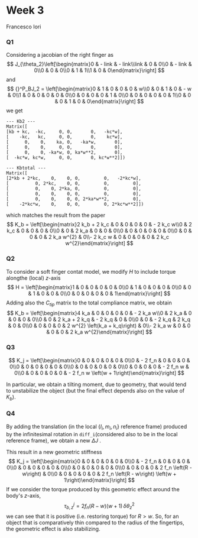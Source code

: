 # Week 3

Francesco Iori

### Q1

Considering a jacobian of the right finger as 
$$
J_{\theta_2}\left[\begin{matrix}0 & - link & - link\\link & 0 & 0\\0 & - link & 0\\0 & 0 & 0\\0 & 1 & 1\\1 & 0 & 0\end{matrix}\right]
$$
and
$$
{}^P_BJ_2 = 
\left[\begin{matrix}0 & 1 & 0 & 0 & 0 & w\\0 & 0 & 1 & 0 & - w & 0\\1 & 0 & 0 & 0 & 0 & 0\\0 & 0 & 0 & 0 & 1 & 0\\0 & 0 & 0 & 0 & 0 & 1\\0 & 0 & 0 & 1 & 0 & 0\end{matrix}\right]
$$
we get

```
--- Kb2 ---
Matrix([
[kb + kc,  -kc,     0, 0,       0,   -kc*w],
[    -kc,   kc,     0, 0,       0,    kc*w],
[      0,    0,    ka, 0,   -ka*w,       0],
[      0,    0,     0, 0,       0,       0],
[      0,    0, -ka*w, 0, ka*w**2,       0],
[  -kc*w, kc*w,     0, 0,       0, kc*w**2]])

--- Kbtotal ---
Matrix([
[2*kb + 2*kc,    0,    0, 0,         0,   -2*kc*w],
[          0, 2*kc,    0, 0,         0,         0],
[          0,    0, 2*ka, 0,         0,         0],
[          0,    0,    0, 0,         0,         0],
[          0,    0,    0, 0, 2*ka*w**2,         0],
[    -2*kc*w,    0,    0, 0,         0, 2*kc*w**2]])
```

which matches the result from the paper
$$
K_b = 
\left[\begin{matrix}2 k_b + 2 k_c & 0 & 0 & 0 & 0 & - 2 k_c w\\0 & 2 k_c & 0 & 0 & 0 & 0\\0 & 0 & 2 k_a & 0 & 0 & 0\\0 & 0 & 0 & 0 & 0 & 0\\0 & 0 & 0 & 0 & 2 k_a w^{2} & 0\\- 2 k_c w & 0 & 0 & 0 & 0 & 2 k_c w^{2}\end{matrix}\right]
$$

### Q2

To consider a soft finger contat model, we modify $H$ to include torque alongthe (local) $z$-axis
$$
H = 
\left[\begin{matrix}1 & 0 & 0 & 0 & 0 & 0\\0 & 1 & 0 & 0 & 0 & 0\\0 & 0 & 1 & 0 & 0 & 0\\0 & 0 & 0 & 0 & 0 & 1\end{matrix}\right]
$$
Adding also the $C_{tip}$ matrix to the total compliance matrix, we obtain
$$
K_b = \left[\begin{matrix}4 k_a & 0 & 0 & 0 & 0 & - 2 k_a w\\0 & 2 k_a & 0 & 0 & 0 & 0\\0 & 0 & 2 k_a + 2 k_q & - 2 k_q & 0 & 0\\0 & 0 & - 2 k_q & 2 k_q & 0 & 0\\0 & 0 & 0 & 0 & 2 w^{2} \left(k_a + k_q\right) & 0\\- 2 k_a w & 0 & 0 & 0 & 0 & 2 k_a w^{2}\end{matrix}\right]
$$

### Q3

$$
K_j = 
\left[\begin{matrix}0 & 0 & 0 & 0 & 0 & 0\\0 & - 2 f_n & 0 & 0 & 0 & 0\\0 & 0 & 0 & 0 & 0 & 0\\0 & 0 & 0 & 0 & 0 & 0\\0 & 0 & 0 & 0 & - 2 f_n w & 0\\0 & 0 & 0 & 0 & 0 & - 2 f_n w \left(w + 1\right)\end{matrix}\right]
$$

In particular, we obtain a tilting moment, due to geometry, that would tend to unstabilize the object (but the final effect depends also on the value of $K_b$).

### Q4

By adding the translation (in the local $\{l_i,m_i,n_i\}$ reference frame) produced by the infinitesimal rotation in `diff_i`(considered also to be in the local reference frame), we obtain a new $\Delta J$ .

This result in a new geometric stiffness
$$
K_j = 
\left[\begin{matrix}0 & 0 & 0 & 0 & 0 & 0\\0 & - 2 f_n & 0 & 0 & 0 & 0\\0 & 0 & 0 & 0 & 0 & 0\\0 & 0 & 0 & 0 & 0 & 0\\0 & 0 & 0 & 0 & 2 f_n \left(R - w\right) & 0\\0 & 0 & 0 & 0 & 0 & 2 f_n \left(R - w\right) \left(w + 1\right)\end{matrix}\right]
$$
If we consider the torque produced by this geometric effect around the body's $z$-axis,
$$
\tau_{b,z}^j = 2 f_n \left(R - w\right) \left(w + 1\right) \, \delta \theta_z^2
$$
we can see that it is positive (i.e. restoring torque) for $R>w$. So, for an object that is comparatively thin compared to the radius of the fingertips, the geometric effect is also stabilizing.
